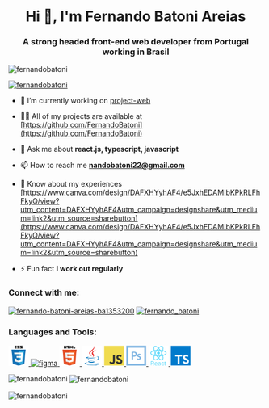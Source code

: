 <h1 align="center">Hi 👋, I'm Fernando Batoni Areias</h1>
<h3 align="center">A strong headed front-end web developer from Portugal working in Brasil</h3>

<p align="left"> <img src="https://komarev.com/ghpvc/?username=fernandobatoni&label=Profile%20views&color=0e75b6&style=flat" alt="fernandobatoni" /> </p>

<p align="left"> <a href="https://github.com/ryo-ma/github-profile-trophy"><img src="https://github-profile-trophy.vercel.app/?username=fernandobatoni" alt="fernandobatoni" /></a> </p>

- 🔭 I’m currently working on [project-web](https://github.com/FernandoBatoni/project-web)

- 👨‍💻 All of my projects are available at [https://github.com/FernandoBatoni](https://github.com/FernandoBatoni)

- 💬 Ask me about **react.js, typescript, javascript**

- 📫 How to reach me **nandobatoni22@gmail.com**

- 📄 Know about my experiences [https://www.canva.com/design/DAFXHYyhAF4/e5JxhEDAMIbKPkRLFhFkyQ/view?utm_content=DAFXHYyhAF4&utm_campaign=designshare&utm_medium=link2&utm_source=sharebutton](https://www.canva.com/design/DAFXHYyhAF4/e5JxhEDAMIbKPkRLFhFkyQ/view?utm_content=DAFXHYyhAF4&utm_campaign=designshare&utm_medium=link2&utm_source=sharebutton)

- ⚡ Fun fact **I work out regularly**

<h3 align="left">Connect with me:</h3>
<p align="left">
<a href="https://linkedin.com/in/fernando-batoni-areias" target="blank"><img align="center" src="https://raw.githubusercontent.com/rahuldkjain/github-profile-readme-generator/master/src/images/icons/Social/linked-in-alt.svg" alt="fernando-batoni-areias-ba1353200" height="30" width="40" /></a>
<a href="https://instagram.com/fernando_batoni" target="blank"><img align="center" src="https://raw.githubusercontent.com/rahuldkjain/github-profile-readme-generator/master/src/images/icons/Social/instagram.svg" alt="fernando_batoni" height="30" width="40" /></a>
</p>

<h3 align="left">Languages and Tools:</h3>
<p align="left"> <a href="https://www.w3schools.com/css/" target="_blank" rel="noreferrer"> <img src="https://raw.githubusercontent.com/devicons/devicon/master/icons/css3/css3-original-wordmark.svg" alt="css3" width="40" height="40"/> </a> <a href="https://www.figma.com/" target="_blank" rel="noreferrer"> <img src="https://www.vectorlogo.zone/logos/figma/figma-icon.svg" alt="figma" width="40" height="40"/> </a> <a href="https://www.w3.org/html/" target="_blank" rel="noreferrer"> <img src="https://raw.githubusercontent.com/devicons/devicon/master/icons/html5/html5-original-wordmark.svg" alt="html5" width="40" height="40"/> </a> <a href="https://www.java.com" target="_blank" rel="noreferrer"> <img src="https://raw.githubusercontent.com/devicons/devicon/master/icons/java/java-original.svg" alt="java" width="40" height="40"/> </a> <a href="https://developer.mozilla.org/en-US/docs/Web/JavaScript" target="_blank" rel="noreferrer"> <img src="https://raw.githubusercontent.com/devicons/devicon/master/icons/javascript/javascript-original.svg" alt="javascript" width="40" height="40"/> </a> <a href="https://www.photoshop.com/en" target="_blank" rel="noreferrer"> <img src="https://raw.githubusercontent.com/devicons/devicon/master/icons/photoshop/photoshop-line.svg" alt="photoshop" width="40" height="40"/> </a> <a href="https://reactjs.org/" target="_blank" rel="noreferrer"> <img src="https://raw.githubusercontent.com/devicons/devicon/master/icons/react/react-original-wordmark.svg" alt="react" width="40" height="40"/> </a> <a href="https://www.typescriptlang.org/" target="_blank" rel="noreferrer"> <img src="https://raw.githubusercontent.com/devicons/devicon/master/icons/typescript/typescript-original.svg" alt="typescript" width="40" height="40"/> </a> </p>

<p><img align="left" src="https://github-readme-stats.vercel.app/api/top-langs?username=fernandobatoni&show_icons=true&locale=en&layout=compact" alt="fernandobatoni" /></p>

<p>&nbsp;<img align="center" src="https://github-readme-stats.vercel.app/api?username=fernandobatoni&show_icons=true&locale=en" alt="fernandobatoni" /></p>

<p><img align="center" src="https://github-readme-streak-stats.herokuapp.com/?user=fernandobatoni&" alt="fernandobatoni" /></p>
